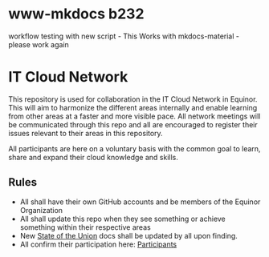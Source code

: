 # www-mkdocs b232
workflow testing with new script - This Works with mkdocs-material - please work again

# IT Cloud Network

This repository is used for collaboration in the IT Cloud Network in Equinor. This will aim to harmonize the different areas internally and enable learning from other areas at a faster and more visible pace. All network meetings will be communicated through this repo and all are encouraged to register their issues relevant to their areas in this repository.

All participants are here on a voluntary basis with the common goal to learn, share and expand their cloud knowledge and skills.

## Rules

* All shall have their own GitHub accounts and be members of the Equinor Organization
* All shall update this repo when they see something or achieve something within their respective areas
* New [State of the Union](https://github.com/equinor/it-cloud-network/tree/main/state-of-the-union) docs shall be updated by all upon finding.
* All confirm their participation here: [Participants](participants.md)
